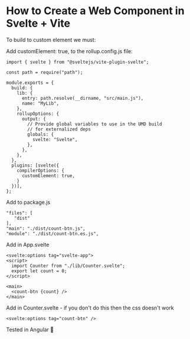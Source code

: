 # How to Create a Web Component in Svelte + Vite
 
 
To build to custom element we must:

Add customElement: true, to the rollup.config.js file:
```
import { svelte } from "@sveltejs/vite-plugin-svelte";

const path = require("path");

module.exports = {
  build: {
    lib: {
      entry: path.resolve(__dirname, "src/main.js"),
      name: "MyLib",
    },
    rollupOptions: {
      output: {
        // Provide global variables to use in the UMD build
        // for externalized deps
        globals: {
          svelte: "Svelte",
        },
      },
    },
  },
  plugins: [svelte({
    compilerOptions: {
      customElement: true,
    }
  })],
};
```

Add to package.js
```
"files": [
   "dist"
],
"main": "./dist/count-btn.js",
"module": "./dist/count-btn.es.js",
```

Add in App.svelte
```
<svelte:options tag="svelte-app">
<script>
  import Counter from "./lib/Counter.svelte";
  export let count = 0;
</script>

<main>
  <count-btn {count} />
</main>

```

Add in Counter.svelte - if you don't do this then the css doesn't work
```
<svelte:options tag="count-btn" />
```

Tested in Angular 🥇
